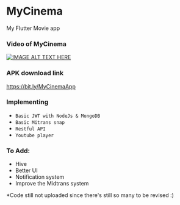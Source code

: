 # MyCinema
My Flutter Movie app

### Video of MyCinema
[![IMAGE ALT TEXT HERE](http://img.youtube.com/vi/GwdF4SBbIP4/0.jpg)](http://www.youtube.com/watch?v=GwdF4dsSBbIP4)

### APK download link 
https://bit.ly/MyCinemaApp

### Implementing

 * ```Basic JWT with NodeJs & MongoDB```
 * ```Basic Mitrans snap```
 * ```Restful API```
 * ```Youtube player```

### To Add:
 * Hive
 * Better UI 
 * Notification system
 * Improve the Midtrans system

*Code still not uploaded since there's still so many to be revised :)
